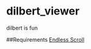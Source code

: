 dilbert\_viewer
==============

dilbert is fun

##Requirements
[Endless Scroll](https://github.com/fredwu/jquery-endless-scroll/)
